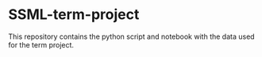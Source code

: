# SSML-term-project
This repository contains the python script and notebook with the data used for the term project. 
